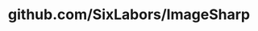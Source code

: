 ---
layout: post
title: github.com/SixLabors/ImageSharp
categories: link
tags: [انگلیسی, گیت‌هاب, برنامه‌نویسی]
---